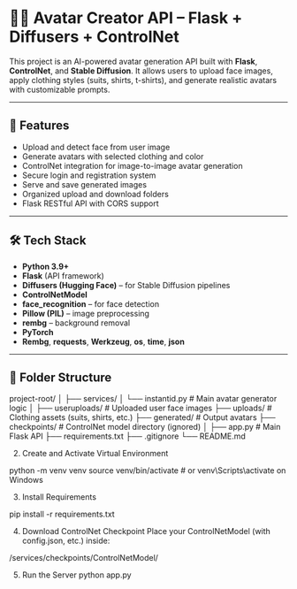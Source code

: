# 🧑‍🎨 Avatar Creator API – Flask + Diffusers + ControlNet

This project is an AI-powered avatar generation API built with **Flask**, **ControlNet**, and **Stable Diffusion**. It allows users to upload face images, apply clothing styles (suits, shirts, t-shirts), and generate realistic avatars with customizable prompts.

---

## 🚀 Features

- Upload and detect face from user image
- Generate avatars with selected clothing and color
- ControlNet integration for image-to-image avatar generation
- Secure login and registration system
- Serve and save generated images
- Organized upload and download folders
- Flask RESTful API with CORS support

---

## 🛠️ Tech Stack

- **Python 3.9+**
- **Flask** (API framework)
- **Diffusers (Hugging Face)** – for Stable Diffusion pipelines
- **ControlNetModel**
- **face_recognition** – for face detection
- **Pillow (PIL)** – image preprocessing
- **rembg** – background removal
- **PyTorch**
- **Rembg**, **requests**, **Werkzeug**, **os**, **time**, **json**

---

## 📁 Folder Structure

project-root/
│
├── services/
│ └── instantid.py # Main avatar generator logic
│
├── useruploads/ # Uploaded user face images
├── uploads/ # Clothing assets (suits, shirts, etc.)
├── generated/ # Output avatars
├── checkpoints/ # ControlNet model directory (ignored)
│
├── app.py # Main Flask API
├── requirements.txt
├── .gitignore
└── README.md


2. Create and Activate Virtual Environment

python -m venv venv
source venv/bin/activate   # or venv\Scripts\activate on Windows

3. Install Requirements

pip install -r requirements.txt


4. Download ControlNet Checkpoint
Place your ControlNetModel (with config.json, etc.) inside:

/services/checkpoints/ControlNetModel/

5. Run the Server
python app.py
